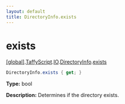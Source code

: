```yaml
---
layout: default
title: DirectoryInfo.exists
---
```


# exists

[\[global\]]({{site.baseurl}}/docs/).[TaffyScript]({{site.baseurl}}/docs/TaffyScript/).[IO]({{site.baseurl}}/docs/TaffyScript/IO/).[DirectoryInfo]({{site.baseurl}}/docs/TaffyScript/IO/DirectoryInfo/).[exists]({{site.baseurl}}/docs/TaffyScript/IO/DirectoryInfo/exists/)

```cs
DirectoryInfo.exists { get; }
```

**Type:** bool

**Description:** Determines if the directory exists.
